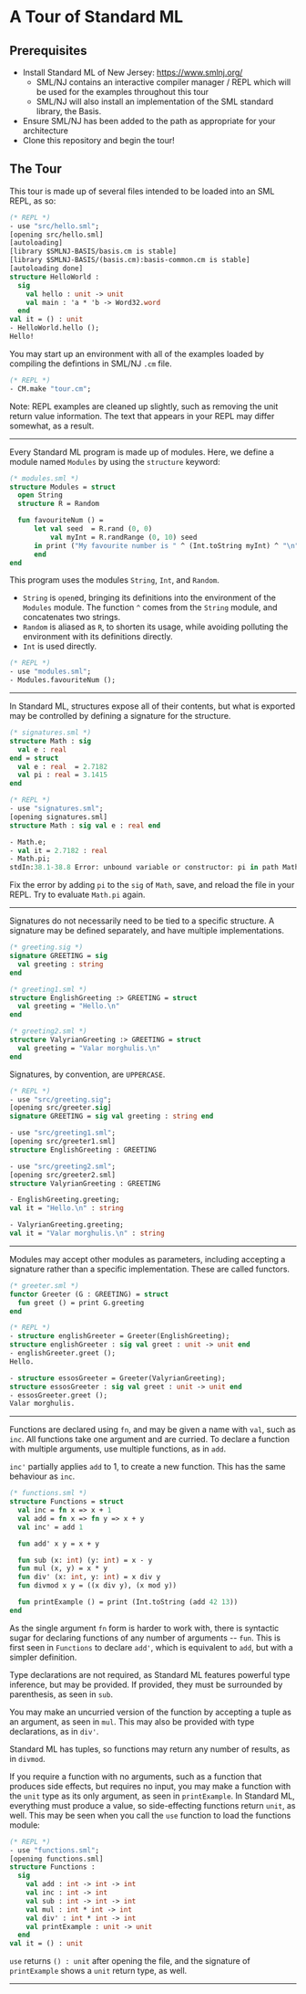 # A Tour of Standard ML

## Prerequisites

- Install Standard ML of New Jersey: https://www.smlnj.org/
  - SML/NJ contains an interactive compiler manager / REPL which will be used for the examples throughout this tour
  - SML/NJ will also install an implementation of the SML standard library, the Basis.
- Ensure SML/NJ has been added to the path as appropriate for your architecture
- Clone this repository and begin the tour!
## The Tour
This tour is made up of several files intended to be loaded into an SML REPL, as so:

```sml
(* REPL *)
- use "src/hello.sml";
[opening src/hello.sml]
[autoloading]
[library $SMLNJ-BASIS/basis.cm is stable]
[library $SMLNJ-BASIS/(basis.cm):basis-common.cm is stable]
[autoloading done]
structure HelloWorld :
  sig
    val hello : unit -> unit
    val main : 'a * 'b -> Word32.word
  end
val it = () : unit
- HelloWorld.hello ();
Hello!
```
You may start up an environment with all of the examples loaded by compiling the defintions in SML/NJ `.cm` file.

```sml
(* REPL *)
- CM.make "tour.cm";
```

Note: REPL examples are cleaned up slightly, such as removing the unit return value information. The text that appears in your REPL may differ somewhat, as a result.

---

Every Standard ML program is made up of modules. Here, we define a module named `Modules` by using the `structure` keyword:
```sml
(* modules.sml *)
structure Modules = struct
  open String
  structure R = Random

  fun favouriteNum () =
      let val seed  = R.rand (0, 0)
          val myInt = R.randRange (0, 10) seed
      in print ("My favourite number is " ^ (Int.toString myInt) ^ "\n")
      end
end
```
This program uses the modules `String`, `Int`, and `Random`.

- `String` is `open`ed, bringing its definitions into the environment of the `Modules` module. The function `^` comes from the `String` module, and concatenates two strings.
- `Random` is aliased as `R`, to shorten its usage, while avoiding polluting the environment with its definitions directly.
- `Int` is used directly.
```sml
(* REPL *)
- use "modules.sml";
- Modules.favouriteNum ();
```
---

In Standard ML, structures expose all of their contents, but what is exported may be controlled by defining a signature for the structure.

```sml
(* signatures.sml *)
structure Math : sig
  val e : real
end = struct
  val e : real  = 2.7182
  val pi : real = 3.1415
end

(* REPL *)
- use "signatures.sml";
[opening signatures.sml]
structure Math : sig val e : real end

- Math.e;
- val it = 2.7182 : real
- Math.pi;
stdIn:38.1-38.8 Error: unbound variable or constructor: pi in path Math.pi
```

Fix the error by adding `pi` to the `sig` of `Math`, save, and reload the file in your REPL. Try to evaluate `Math.pi` again.

---

Signatures do not necessarily need to be tied to a specific structure. A signature may be defined separately, and have multiple implementations.

```sml
(* greeting.sig *)
signature GREETING = sig
  val greeting : string
end

(* greeting1.sml *)
structure EnglishGreeting :> GREETING = struct
  val greeting = "Hello.\n"
end

(* greeting2.sml *)
structure ValyrianGreeting :> GREETING = struct
  val greeting = "Valar morghulis.\n"
end
```

Signatures, by convention, are `UPPERCASE`.

```sml
(* REPL *)
- use "src/greeting.sig";
[opening src/greeter.sig]
signature GREETING = sig val greeting : string end

- use "src/greeting1.sml";
[opening src/greeter1.sml]
structure EnglishGreeting : GREETING

- use "src/greeting2.sml";
[opening src/greeter2.sml]
structure ValyrianGreeting : GREETING

- EnglishGreeting.greeting;
val it = "Hello.\n" : string

- ValyrianGreeting.greeting;
val it = "Valar morghulis.\n" : string
```

---

Modules may accept other modules as parameters, including accepting a signature rather than a specific implementation. These are called functors.

```sml
(* greeter.sml *)
functor Greeter (G : GREETING) = struct
  fun greet () = print G.greeting
end

(* REPL *)
- structure englishGreeter = Greeter(EnglishGreeting);
structure englishGreeter : sig val greet : unit -> unit end
- englishGreeter.greet ();
Hello.

- structure essosGreeter = Greeter(ValyrianGreeting);
structure essosGreeter : sig val greet : unit -> unit end
- essosGreeter.greet ();
Valar morghulis.
```

---
Functions are declared using `fn`, and may be given a name with `val`, such as `inc`. All functions take one argument and are curried. To declare a function with multiple arguments, use multiple functions, as in `add`. 

`inc'` partially applies `add` to 1, to create a new function. This has the same behaviour as `inc`.
```sml
(* functions.sml *)
structure Functions = struct
  val inc = fn x => x + 1
  val add = fn x => fn y => x + y
  val inc' = add 1

  fun add' x y = x + y

  fun sub (x: int) (y: int) = x - y
  fun mul (x, y) = x * y
  fun div' (x: int, y: int) = x div y
  fun divmod x y = ((x div y), (x mod y))

  fun printExample () = print (Int.toString (add 42 13))
end
```
As the single argument `fn` form is harder to work with, there is syntactic sugar for declaring functions of any number of arguments -- `fun`. This is first seen in `Functions` to declare `add'`, which is equivalent to `add`, but with a simpler definition. 

Type declarations are not required, as Standard ML features powerful type inference, but may be provided. If provided, they must be surrounded by parenthesis, as seen in `sub`.

You may make an uncurried version of the function by accepting a tuple as an argument, as seen in `mul`. This may also be provided with type declarations, as in `div'`.

Standard ML has tuples, so functions may return any number of results, as in `divmod`.

If you require a function with no arguments, such as a function that produces side effects, but requires no input, you may make a function with the `unit` type as its only argument, as seen in `printExample`. In Standard ML, everything must produce a value, so side-effecting functions return `unit`, as well. This may be seen when you call the `use` function to load the functions module:

```sml
(* REPL *)
- use "functions.sml";
[opening functions.sml]
structure Functions :
  sig
    val add : int -> int -> int
    val inc : int -> int
    val sub : int -> int -> int
    val mul : int * int -> int
    val div' : int * int -> int
    val printExample : unit -> unit
  end
val it = () : unit
```
`use` returns `() : unit` after opening the file, and the signature of `printExample` shows a `unit` return type, as well.

---
